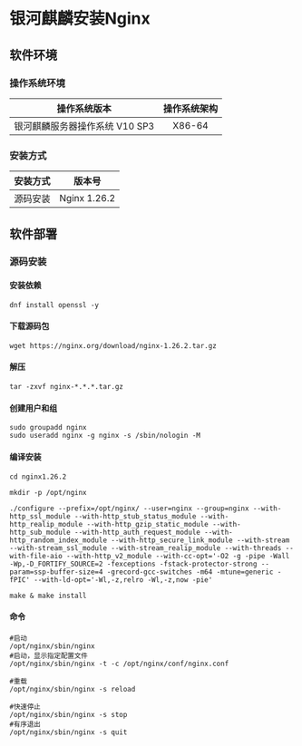 # 银河麒麟安装Nginx

## 软件环境

### 操作系统环境

|          操作系统版本          | 操作系统架构 |
| :----------------------------: | :----------: |
| 银河麒麟服务器操作系统 V10 SP3 |    X86-64    |

### 安装方式

|  安装方式  |     版本号      |
| :--------: |:------------:|
| 源码安装 | Nginx 1.26.2 |

## 软件部署

### 源码安装

#### 安装依赖

```shell
dnf install openssl -y
```

#### 下载源码包

```shell
wget https://nginx.org/download/nginx-1.26.2.tar.gz
```

#### 解压

```shell
tar -zxvf nginx-*.*.*.tar.gz
```

#### 创建用户和组

```shell
sudo groupadd nginx
sudo useradd nginx -g nginx -s /sbin/nologin -M
```

#### 编译安装

```shell
cd nginx1.26.2

mkdir -p /opt/nginx

./configure --prefix=/opt/nginx/ --user=nginx --group=nginx --with-http_ssl_module --with-http_stub_status_module --with-http_realip_module --with-http_gzip_static_module --with-http_sub_module --with-http_auth_request_module --with-http_random_index_module --with-http_secure_link_module --with-stream --with-stream_ssl_module --with-stream_realip_module --with-threads --with-file-aio --with-http_v2_module --with-cc-opt='-O2 -g -pipe -Wall -Wp,-D_FORTIFY_SOURCE=2 -fexceptions -fstack-protector-strong --param=ssp-buffer-size=4 -grecord-gcc-switches -m64 -mtune=generic -fPIC' --with-ld-opt='-Wl,-z,relro -Wl,-z,now -pie'

make & make install
```

#### 命令

```shell
#启动
/opt/nginx/sbin/nginx
#启动，显示指定配置文件
/opt/nginx/sbin/nginx -t -c /opt/nginx/conf/nginx.conf

#重载
/opt/nginx/sbin/nginx -s reload

#快速停止
/opt/nginx/sbin/nginx -s stop
#有序退出
/opt/nginx/sbin/nginx -s quit
```

